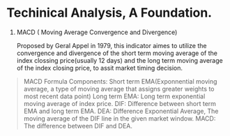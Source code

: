 # Techinical Analysis, A Foundation. 

1. MACD ( Moving Average Convergence and Divergence)

   Proposed by Geral Appel in 1979, this indicator aimes to utilize the convergence and divergence of the short term moving 
   average of the index clossing price(usually 12 days) and the long term moving average of the index closing price, to 
   assit market timing decision.
   
 > MACD Formula Components:
   Short term EMA(Exponnential moving average, a type of moving average that assigns greater weights to most recent data point)
   Long term EMA: Long term exponential moving average of index price. 
   DIF: Difference between short term EMA and long term EMA. 
   DEA: Difference Exponential Average, The moving average of the DIF line in the given market window.
   MACD: The difference between DIF and DEA.

